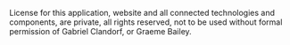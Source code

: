 License for this application, website and all connected technologies and components, are private, all rights reserved, not to be used without formal permission of Gabriel Clandorf, or Graeme Bailey. 

